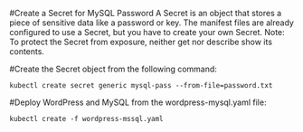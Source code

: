 
#Create a Secret for MySQL Password
A Secret is an object that stores a piece of sensitive data like a password or key. The manifest files are already configured to use a Secret, but you have to create your own Secret. Note: To protect the Secret from exposure, neither get nor describe show its contents.

#Create the Secret object from the following command:

`kubectl create secret generic mysql-pass --from-file=password.txt`

#Deploy WordPress and MySQL from the wordpress-mysql.yaml file:

`kubectl create -f wordpress-mssql.yaml`